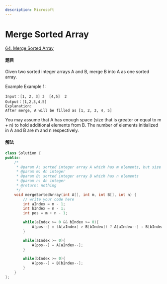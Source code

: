 ```yaml
---
description: Microsoft
---
```


# Merge Sorted Array

[64. Merge Sorted Array](https://www.lintcode.com/problem/merge-sorted-array/?_from=ladder&&fromId=115)

#### 題目

Given two sorted integer arrays A and B, merge B into A as one sorted array.

Example Example 1:

```text
Input：[1, 2, 3] 3  [4,5]  2
Output：[1,2,3,4,5]
Explanation:
After merge, A will be filled as [1, 2, 3, 4, 5]
```

You may assume that A has enough space \(size that is greater or equal to m + n\) to hold additional elements from B. The number of elements initialized in A and B are m and n respectively.

#### 解法

```cpp
class Solution {
public:
    /*
     * @param A: sorted integer array A which has m elements, but size of A is m+n
     * @param m: An integer
     * @param B: sorted integer array B which has n elements
     * @param n: An integer
     * @return: nothing
     */
    void mergeSortedArray(int A[], int m, int B[], int n) {
        // write your code here
        int aIndex = m - 1;
        int bIndex = n - 1;
        int pos = m + n - 1;

        while(aIndex >= 0 && bIndex >= 0){
            A[pos--] = (A[aIndex] > B[bIndex]) ? A[aIndex--] : B[bIndex--];
        }

        while(aIndex >= 0){
            A[pos--] = A[aIndex--];
        }

        while(bIndex >= 0){
            A[pos--] = B[bIndex--];
        }
    }
};
```

